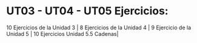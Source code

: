 # UT03 - UT04 - UT05 Ejercicios:
10 Ejercicios de la Unidad 3    |
8 Ejercicios de la Unidad 4     |
9 Ejercicio de la Unidad 5      |
10 Ejercicios Unidad 5.5 Cadenas|
